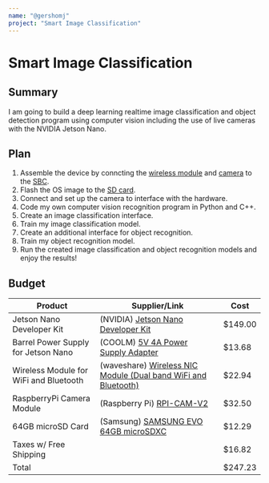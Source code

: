 ```yaml
---
name: "@gershomj"
project: "Smart Image Classification"
---
```


# Smart Image Classification

## Summary

I am going to build a deep learning realtime image classification and object detection program using computer vision including the use of live cameras with the NVIDIA Jetson Nano.

## Plan

1. Assemble the device by conncting the [wireless module](https://www.amazon.com/Wireless-AC8265-Wireless-Developer-Support-Bluetooth/dp/B07V9B5C6M) and [camera](https://www.amazon.com/gp/product/B01ER2SKFS/ref=ox_sc_act_title_3?smid=AIKUR5C8RLL4Z&psc=1) to the [SBC](https://www.amazon.com/gp/product/B084DSDDLT/ref=ox_sc_act_title_3?smid=ATVPDKIKX0DER&psc=1).
2. Flash the OS image to the [SD card](https://www.amazon.com/gp/product/B09B1F9L52/ref=ox_sc_act_title_2?smid=ATVPDKIKX0DER&psc=1).
3. Connect and set up the camera to interface with the hardware.
4. Code my own computer vision recognition program in Python and C++.
5. Create an image classification interface.
6. Train my image classification model.
7. Create an additional interface for object recognition.
8. Train my object recognition model.
9. Run the created image classification and object recognition models and enjoy the results!

## Budget

| Product                     | Supplier/Link                         | Cost   |
| --------------------------- | ------------------------------------- | ------ |
| Jetson Nano Developer Kit   | (NVIDIA) [Jetson Nano Developer Kit](https://www.amazon.com/gp/product/B084DSDDLT/ref=ox_sc_act_title_3?smid=ATVPDKIKX0DER&psc=1) | $149.00  |
| Barrel Power Supply for Jetson Nano | (COOLM) [5V 4A Power Supply Adapter](https://www.amazon.com/gp/product/B07RTWD725/ref=ox_sc_act_title_4?smid=A36CJL7TS3YPC9&psc=1) | $13.68 |
| Wireless Module for WiFi and Bluetooth | (waveshare) [Wireless NIC Module (Dual band WiFi and Bluetooth)](https://www.amazon.com/Wireless-AC8265-Wireless-Developer-Support-Bluetooth/dp/B07V9B5C6M)  | $22.94 |
| RaspberryPi Camera Module | (Raspberry Pi) [RPI-CAM-V2](https://www.amazon.com/gp/product/B01ER2SKFS/ref=ox_sc_act_title_3?smid=AIKUR5C8RLL4Z&psc=1) | $32.50 |
| 64GB microSD Card | (Samsung) [SAMSUNG EVO 64GB microSDXC](https://www.amazon.com/gp/product/B09B1F9L52/ref=ox_sc_act_title_2?smid=ATVPDKIKX0DER&psc=1) | $12.29 |
| Taxes w/ Free Shipping          |                                       | $16.82 |
| Total           |                                       | $247.23 |
